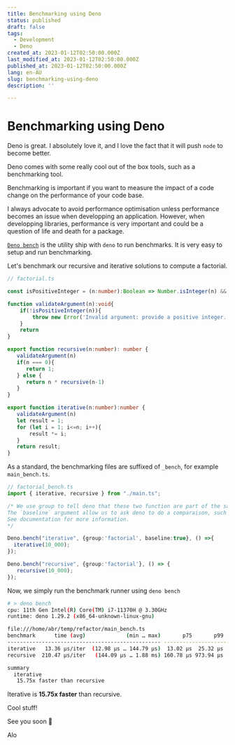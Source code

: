 ```yaml
---
title: Benchmarking using Deno
status: published
draft: false
tags:
  - Development
  - Deno
created_at: 2023-01-12T02:50:00.000Z
last_modified_at: 2023-01-12T02:50:00.000Z
published_at: 2023-01-12T02:50:00.000Z
lang: en-AU
slug: benchmarking-using-deno
description: ''

--- 
```

# Benchmarking using Deno
Deno is great. 
I absolutely love it, and I love the fact that it will push `node` to become better.

Deno comes with some really cool out of the box tools, such as a benchmarking tool.

Benchmarking is important if you want to measure the impact of a code change on the performance of your code base.

I always advocate to avoid performance optimisation unless performance becomes an issue when developping an application.
However, when developping libraries, performance is very important and could be a question of life and death for a package.

[`Deno bench`](https://deno.land/manual@v1.29.1/tools/benchmarker) is the utility ship with `deno` to run benchmarks. 
It is very easy to setup and run benchmarking.

Let's benchmark our recursive and iterative solutions to compute a factorial.

```typescript
// factorial.ts

const isPositiveInteger = (n:number):Boolean => Number.isInteger(n) && n>0

function validateArgument(n):void{
	if(!isPositiveInteger(n)){
		throw new Error('Invalid argument: provide a positive integer.')
	}
	return
}

export function recursive(n:number): number {
   validateArgument(n)
   if(n === 0){
      return 1;
   } else {
      return n * recursive(n-1)
   }
}

export function iterative(n:number):number {
   validateArgument(n)
   let result = 1;
   for (let i = 1; i<=n; i++){
       result *= i; 
   }
   return result;
}
```

As a standard, the benchmarking files are suffixed of `_bench`, for example `main_bench.ts`.

```typescript
// factorial_bench.ts
import { iterative, recursive } from "./main.ts";

/* We use group to tell deno that these two function are part of the same benchmark group.
The `baseline` argument allow us to ask deno to do a comparaison, such as bar() is 10x faster than foo(). 
See documentation for more information.
*/

Deno.bench("iterative", {group:'factorial', baseline:true}, () =>{
  iterative(10_000);
});

Deno.bench("recursive", {group:'factorial'}, () => {
   recursive(10_000);
});
```

Now, we simply run the benchmark runner using `deno bench`

```sh
# > deno bench
cpu: 11th Gen Intel(R) Core(TM) i7-11370H @ 3.30GHz
runtime: deno 1.29.2 (x86_64-unknown-linux-gnu)

file:///home/abr/temp/refactor/main_bench.ts
benchmark      time (avg)             (min … max)       p75       p99      p995
------------------------------------------------- -----------------------------
iterative   13.36 µs/iter  (12.98 µs … 144.79 µs)  13.02 µs  25.32 µs  28.93 µs
recursive  210.47 µs/iter   (144.09 µs … 1.88 ms) 160.78 µs 973.94 µs   1.05 ms

summary
  iterative
   15.75x faster than recursive
```

Iterative is **15.75x faster** than recursive.

Cool stuff!

See you soon 👋

Alo


